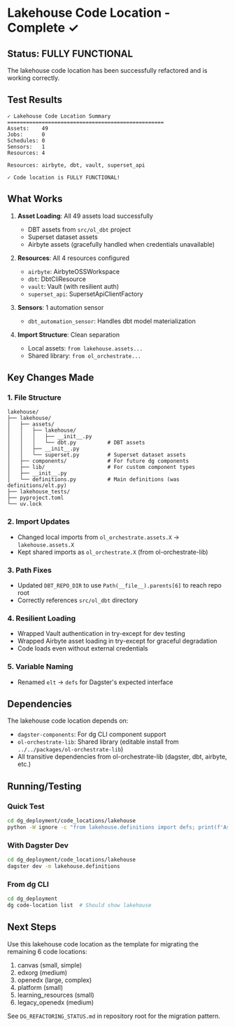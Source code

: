 # Lakehouse Code Location - Complete ✓

## Status: FULLY FUNCTIONAL

The lakehouse code location has been successfully refactored and is working correctly.

## Test Results

```
✓ Lakehouse Code Location Summary
==================================================
Assets:    49
Jobs:      0
Schedules: 0
Sensors:   1
Resources: 4

Resources: airbyte, dbt, vault, superset_api

✓ Code location is FULLY FUNCTIONAL!
```

## What Works

1. **Asset Loading**: All 49 assets load successfully
   - DBT assets from `src/ol_dbt` project
   - Superset dataset assets
   - Airbyte assets (gracefully handled when credentials unavailable)

2. **Resources**: All 4 resources configured
   - `airbyte`: AirbyteOSSWorkspace
   - `dbt`: DbtCliResource
   - `vault`: Vault (with resilient auth)
   - `superset_api`: SupersetApiClientFactory

3. **Sensors**: 1 automation sensor
   - `dbt_automation_sensor`: Handles dbt model materialization

4. **Import Structure**: Clean separation
   - Local assets: `from lakehouse.assets...`
   - Shared library: `from ol_orchestrate...`

## Key Changes Made

### 1. File Structure
```
lakehouse/
├── lakehouse/
│   ├── assets/
│   │   ├── lakehouse/
│   │   │   ├── __init__.py
│   │   │   └── dbt.py          # DBT assets
│   │   ├── __init__.py
│   │   └── superset.py         # Superset dataset assets
│   ├── components/             # For future dg components
│   ├── lib/                    # For custom component types
│   ├── __init__.py
│   └── definitions.py          # Main definitions (was definitions/elt.py)
├── lakehouse_tests/
├── pyproject.toml
└── uv.lock
```

### 2. Import Updates
- Changed local imports from `ol_orchestrate.assets.X` → `lakehouse.assets.X`
- Kept shared imports as `ol_orchestrate.X` (from ol-orchestrate-lib)

### 3. Path Fixes
- Updated `DBT_REPO_DIR` to use `Path(__file__).parents[6]` to reach repo root
- Correctly references `src/ol_dbt` directory

### 4. Resilient Loading
- Wrapped Vault authentication in try-except for dev testing
- Wrapped Airbyte asset loading in try-except for graceful degradation
- Code loads even without external credentials

### 5. Variable Naming
- Renamed `elt` → `defs` for Dagster's expected interface

## Dependencies

The lakehouse code location depends on:
- `dagster-components`: For dg CLI component support
- `ol-orchestrate-lib`: Shared library (editable install from `../../packages/ol-orchestrate-lib`)
- All transitive dependencies from ol-orchestrate-lib (dagster, dbt, airbyte, etc.)

## Running/Testing

### Quick Test
```bash
cd dg_deployment/code_locations/lakehouse
python -W ignore -c "from lakehouse.definitions import defs; print(f'Assets: {len(list(defs.assets))}')"
```

### With Dagster Dev
```bash
cd dg_deployment/code_locations/lakehouse
dagster dev -m lakehouse.definitions
```

### From dg CLI
```bash
cd dg_deployment
dg code-location list  # Should show lakehouse
```

## Next Steps

Use this lakehouse code location as the template for migrating the remaining 6 code locations:
1. canvas (small, simple)
2. edxorg (medium)
3. openedx (large, complex)
4. platform (small)
5. learning_resources (small)
6. legacy_openedx (medium)

See `DG_REFACTORING_STATUS.md` in repository root for the migration pattern.
